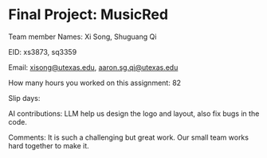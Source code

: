 # Final Project: MusicRed

Team member Names:  Xi Song, Shuguang Qi

EID:  xs3873, sq3359

Email:  xisong@utexas.edu, aaron.sg.qi@utexas.edu

How many hours you worked on this assignment:  82

Slip days:  

AI contributions:  LLM help us design the logo and layout, also fix bugs in the code.

Comments:   It is such a challenging but great work. Our small team works hard together to make it. 
